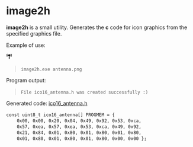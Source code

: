 image2h
================================
**image2h** is a small utility. Generates the **c** code for icon graphics from the specified graphics file.

Example of use:

![image](example/antenna.png)
 
>`image2h.exe antenna.png`

Program output: 

>`File ico16_antenna.h was created successfully :)`
 
Generated code: [ico16_antenna.h](example/ico16_antenna.h)
```
const uint8_t ico16_antenna[] PROGMEM = {
	0x00, 0x00, 0x20, 0x04, 0x49, 0x92, 0x53, 0xca, 
	0x57, 0xea, 0x57, 0xea, 0x53, 0xca, 0x49, 0x92, 
	0x21, 0x84, 0x01, 0x80, 0x01, 0x80, 0x01, 0x80, 
	0x01, 0x80, 0x01, 0x80, 0x01, 0x80, 0x00, 0x00 };
```

